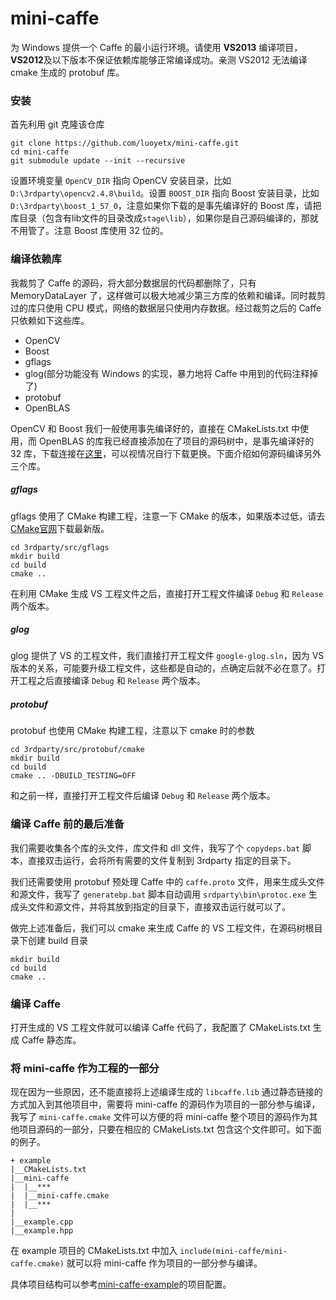 mini-caffe
==========

为 Windows 提供一个 Caffe 的最小运行环境。请使用 **VS2013** 编译项目，**VS2012**及以下版本不保证依赖库能够正常编译成功。亲测 VS2012 无法编译 cmake 生成的 protobuf 库。

### 安装

首先利用 git 克隆该仓库

```
git clone https://github.com/luoyetx/mini-caffe.git
cd mini-caffe
git submodule update --init --recursive
```

设置环境变量 `OpenCV_DIR` 指向 OpenCV 安装目录，比如 `D:\3rdparty\opencv2.4.8\build`。设置 `BOOST_DIR` 指向 Boost 安装目录，比如 `D:\3rdparty\boost_1_57_0`，注意如果你下载的是事先编译好的 Boost 库，请把库目录（包含有lib文件的目录改成`stage\lib`），如果你是自己源码编译的，那就不用管了。注意 Boost 库使用 32 位的。

### 编译依赖库

我裁剪了 Caffe 的源码，将大部分数据层的代码都删除了，只有 MemoryDataLayer 了，这样做可以极大地减少第三方库的依赖和编译。同时裁剪过的库只使用 CPU 模式，网络的数据层只使用内存数据。经过裁剪之后的 Caffe 只依赖如下这些库。

* OpenCV
* Boost
* gflags
* glog(部分功能没有 Windows 的实现，暴力地将 Caffe 中用到的代码注释掉了)
* protobuf
* OpenBLAS

OpenCV 和 Boost 我们一般使用事先编译好的，直接在 CMakeLists.txt 中使用，而 OpenBLAS 的库我已经直接添加在了项目的源码树中，是事先编译好的 32 库，下载连接在[这里](http://sourceforge.net/projects/openblas/files/v0.2.14/OpenBLAS-v0.2.14-Win32.zip/download)，可以视情况自行下载更换。下面介绍如何源码编译另外三个库。

##### gflags

gflags 使用了 CMake 构建工程，注意一下 CMake 的版本，如果版本过低，请去[CMake官网](http://www.cmake.org/download/)下载最新版。

```
cd 3rdparty/src/gflags
mkdir build
cd build
cmake ..
```

在利用 CMake 生成 VS 工程文件之后，直接打开工程文件编译 `Debug` 和 `Release` 两个版本。

##### glog

glog 提供了 VS 的工程文件，我们直接打开工程文件 `google-glog.sln`，因为 VS 版本的关系，可能要升级工程文件，这些都是自动的，点确定后就不必在意了。打开工程之后直接编译 `Debug` 和 `Release` 两个版本。

##### protobuf

protobuf 也使用 CMake 构建工程，注意以下 cmake 时的参数

```
cd 3rdparty/src/protobuf/cmake
mkdir build
cd build
cmake .. -DBUILD_TESTING=OFF
```

和之前一样，直接打开工程文件后编译 `Debug` 和 `Release` 两个版本。

### 编译 Caffe 前的最后准备

我们需要收集各个库的头文件，库文件和 dll 文件，我写了个 `copydeps.bat` 脚本，直接双击运行，会将所有需要的文件复制到 3rdparty 指定的目录下。

我们还需要使用 protobuf 预处理 Caffe 中的 `caffe.proto` 文件，用来生成头文件和源文件，我写了 `generatebp.bat` 脚本自动调用 `srdparty\bin\protoc.exe` 生成头文件和源文件，并将其放到指定的目录下，直接双击运行就可以了。

做完上述准备后，我们可以 cmake 来生成 Caffe 的 VS 工程文件，在源码树根目录下创建 build 目录

```
mkdir build
cd build
cmake ..
```

### 编译 Caffe

打开生成的 VS 工程文件就可以编译 Caffe 代码了，我配置了 CMakeLists.txt 生成 Caffe 静态库。

### 将 mini-caffe 作为工程的一部分

现在因为一些原因，还不能直接将上述编译生成的 `libcaffe.lib` 通过静态链接的方式加入到其他项目中，需要将 mini-caffe 的源码作为项目的一部分参与编译，我写了 `mini-caffe.cmake` 文件可以方便的将 mini-caffe 整个项目的源码作为其他项目源码的一部分，只要在相应的 CMakeLists.txt 包含这个文件即可。如下面的例子。

```
+ example
|__CMakeLists.txt
|__mini-caffe
|  |__***
|  |__mini-caffe.cmake
|  |__***
|
|__example.cpp
|__example.hpp
```

在 example 项目的 CMakeLists.txt 中加入 `include(mini-caffe/mini-caffe.cmake)` 就可以将 mini-caffe 作为项目的一部分参与编译。

具体项目结构可以参考[mini-caffe-example](https://github.com/luoyetx/mini-caffe-example)的项目配置。
